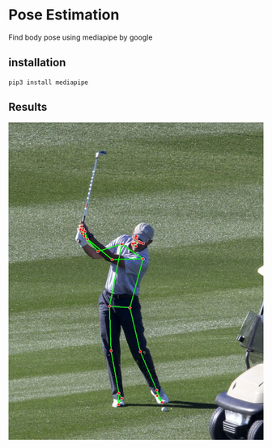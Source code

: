 # Pose Estimation
Find body pose using mediapipe by google

## installation

```bash:
pip3 install mediapipe
```

## Results

![Predicted Pose](out.jpg)
